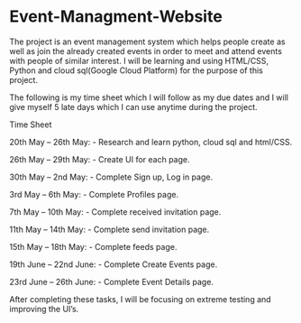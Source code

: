 # Event-Managment-Website
The project is an event management system which helps people create as well as join the already created events in order to meet and attend events with people of similar interest. I will be learning and using HTML/CSS, Python and cloud sql(Google Cloud Platform) for the purpose of this project.

The following is my time sheet which I will follow as my due dates and I will give myself 5 late days which I can use anytime during the project.

Time Sheet

20th May – 26th May: - Research and learn python, cloud sql and html/CSS.

26th May – 29th May: - Create UI for each page.

30th May – 2nd May: - Complete Sign up, Log in page.

3rd May – 6th May: - Complete Profiles page.

7th May – 10th May: - Complete received invitation page.

11th May – 14th May: - Complete send invitation page.

15th May – 18th May: - Complete feeds page.

19th June – 22nd June: - Complete Create Events page.

23rd June – 26th June: - Complete Event Details page.

After completing these tasks, I will be focusing on extreme testing and improving the UI’s.

